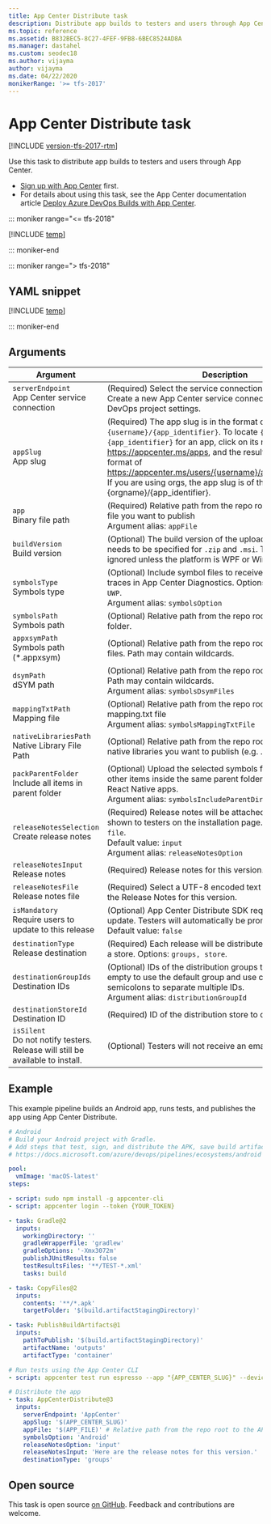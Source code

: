 ```yaml
---
title: App Center Distribute task
description: Distribute app builds to testers and users through App Center
ms.topic: reference
ms.assetid: B832BEC5-8C27-4FEF-9FB8-6BEC8524AD8A
ms.manager: dastahel
ms.custom: seodec18
ms.author: vijayma
author: vijayma
ms.date: 04/22/2020
monikerRange: '>= tfs-2017'
---
```


# App Center Distribute task

[!INCLUDE [version-tfs-2017-rtm](../../includes/version-tfs-2017-rtm.md)]

Use this task to distribute app builds to testers and users through App Center.

- [Sign up with App Center](https://appcenter.ms/signup?utm_source=DevOps&utm_medium=Azure&utm_campaign=docs) first.
- For details about using this task, see the App Center documentation article [Deploy Azure DevOps Builds with App Center](/appcenter/distribution/vsts-deploy).

::: moniker range="<= tfs-2018"

[!INCLUDE [temp](../../includes/concept-rename-note.md)]

::: moniker-end

::: moniker range="> tfs-2018"

## YAML snippet

[!INCLUDE [temp](../includes/yaml/AppCenterDistributeV3.md)]

::: moniker-end

## Arguments

| Argument                                                                          | Description                                                                                                                                                                                                                                                                                                                                                                    |
| --------------------------------------------------------------------------------- | ------------------------------------------------------------------------------------------------------------------------------------------------------------------------------------------------------------------------------------------------------------------------------------------------------------------------------------------------------------------------------ |
| `serverEndpoint`<br/>App Center service connection                                | (Required) Select the service connection for App Center. Create a new App Center service connection in Azure DevOps project settings.                                                                                                                                                                                                                                          |
| `appSlug`<br/>App slug                                                            | (Required) The app slug is in the format of `{username}/{app_identifier}`. To locate `{username}` and `{app_identifier}` for an app, click on its name from https://appcenter.ms/apps, and the resulting URL is in the format of https://appcenter.ms/users/{username}/apps/{app_identifier}. If you are using orgs, the app slug is of the format {orgname}/{app_identifier}. |
| `app`<br/>Binary file path                                                        | (Required) Relative path from the repo root to the APK or IPA file you want to publish <br/>Argument alias: `appFile`                                                                                                                                                                                                                                                          |
| `buildVersion` <br/>Build version                                                 | (Optional) The build version of the uploading binary which needs to be specified for `.zip` and `.msi`. This value will be ignored unless the platform is WPF or WinForms.                                                                                                                                                                                                     |
| `symbolsType`<br/>Symbols type                                                    | (Optional) Include symbol files to receive symbolicated stack traces in App Center Diagnostics. Options: `Android, Apple, UWP`. <br/>Argument alias: `symbolsOption`                                                                                                                                                                                                           |
| `symbolsPath`<br/>Symbols path                                                    | (Optional) Relative path from the repo root to the symbols folder.                                                                                                                                                                                                                                                                                                             |
| `appxsymPath`<br/>Symbols path (\*.appxsym)                                       | (Optional) Relative path from the repo root to PDB symbols files. Path may contain wildcards.                                                                                                                                                                                                                                                                                  |
| `dsymPath`<br/>dSYM path                                                          | (Optional) Relative path from the repo root to dSYM folder. Path may contain wildcards. <br/>Argument alias: `symbolsDsymFiles`                                                                                                                                                                                                                                                |
| `mappingTxtPath` <br/>Mapping file                                                | (Optional) Relative path from the repo root to Android's mapping.txt file <br/>Argument alias: `symbolsMappingTxtFile`                                                                                                                                                                                                                                                         |
| `nativeLibrariesPath` <br/>Native Library File Path                               | (Optional) Relative path from the repo root to the additional native libraries you want to publish (e.g. .so files)                                                                                                                                                                                                                                                            |
| `packParentFolder`<br/>Include all items in parent folder                         | (Optional) Upload the selected symbols file or folder and all other items inside the same parent folder. This is required for React Native apps. <br/>Argument alias: `symbolsIncludeParentDirectory`                                                                                                                                                                          |
| `releaseNotesSelection`<br/>Create release notes                                  | (Required) Release notes will be attached to the release and shown to testers on the installation page. Options: `input, file`. <br/>Default value: `input` <br/>Argument alias: `releaseNotesOption`                                                                                                                                                                          |
| `releaseNotesInput`<br/>Release notes                                             | (Required) Release notes for this version.                                                                                                                                                                                                                                                                                                                                     |
| `releaseNotesFile`<br/>Release notes file                                         | (Required) Select a UTF-8 encoded text file which contains the Release Notes for this version.                                                                                                                                                                                                                                                                                 |
| `isMandatory`<br/>Require users to update to this release                         | (Optional) App Center Distribute SDK required to mandate update. Testers will automatically be prompted to update. <br/>Default value: `false`                                                                                                                                                                                                                                 |
| `destinationType`<br/>Release destination                                         | (Required) Each release will be distributed to either groups or a store. Options: `groups, store`.                                                                                                                                                                                                                                                                             |
| `destinationGroupIds`<br/>Destination IDs                                         | (Optional) IDs of the distribution groups to release to. Leave it empty to use the default group and use commas or semicolons to separate multiple IDs. <br/>Argument alias: `distributionGroupId`                                                                                                                                                                             |
| `destinationStoreId`<br/>Destination ID                                           | (Required) ID of the distribution store to deploy to.                                                                                                                                                                                                                                                                                                                          |
| `isSilent`<br/>Do not notify testers. Release will still be available to install. | (Optional) Testers will not receive an email for new releases.                                                                                                                                                                                                                                                                                                                 |

## Example

This example pipeline builds an Android app, runs tests, and publishes the app using App Center Distribute.

```yaml
# Android
# Build your Android project with Gradle.
# Add steps that test, sign, and distribute the APK, save build artifacts, and more:
# https://docs.microsoft.com/azure/devops/pipelines/ecosystems/android

pool:
  vmImage: 'macOS-latest'
steps:

- script: sudo npm install -g appcenter-cli
- script: appcenter login --token {YOUR_TOKEN}

- task: Gradle@2
  inputs:
    workingDirectory: ''
    gradleWrapperFile: 'gradlew'
    gradleOptions: '-Xmx3072m'
    publishJUnitResults: false
    testResultsFiles: '**/TEST-*.xml'
    tasks: build

- task: CopyFiles@2
  inputs:
    contents: '**/*.apk'
    targetFolder: '$(build.artifactStagingDirectory)'

- task: PublishBuildArtifacts@1
  inputs:
    pathToPublish: '$(build.artifactStagingDirectory)'
    artifactName: 'outputs'
    artifactType: 'container'

# Run tests using the App Center CLI
- script: appcenter test run espresso --app "{APP_CENTER_SLUG}" --devices "{DEVICE}" --app-path {APP_FILE} --test-series "master" --locale "en_US" --build-dir {PAT_ESPRESSO} --debug

# Distribute the app
- task: AppCenterDistribute@3
  inputs:
    serverEndpoint: 'AppCenter'
    appSlug: '$(APP_CENTER_SLUG)'
    appFile: '$(APP_FILE)' # Relative path from the repo root to the APK or IPA file you want to publish
    symbolsOption: 'Android'
    releaseNotesOption: 'input'
    releaseNotesInput: 'Here are the release notes for this version.'
    destinationType: 'groups'
```

## Open source

This task is open source [on GitHub](https://github.com/Microsoft/azure-pipelines-tasks). Feedback and contributions are welcome.
